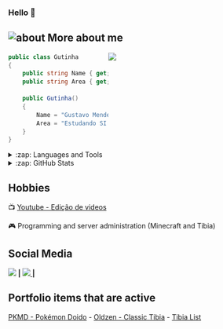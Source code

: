 ### Hello 👋

## <img width="45" alt="about" src="https://raw.github.com/elizarov/elizarov/master/about.png"> More about me

<img align="right" width="300" src="https://i2.wp.com/allhtaccess.info/wp-content/uploads/2018/03/programming.gif?fit=1281%2C716&ssl=1" />

```C#
public class Gutinha
{
    public string Name { get; set; }
    public string Area { get; set; }

    public Gutinha()
    {
        Name = "Gustavo Mendes";
        Area = "Estudando SI 8° Período";
    }
}
```
<details>
  <summary>:zap: Languages and Tools</summary>
  <div style="display: inline_block"><br>
    <code><img height="30" src="https://raw.githubusercontent.com/devicons/devicon/master/icons/javascript/javascript-original.svg"></code>
    <code><img height="30" src="https://raw.githubusercontent.com/devicons/devicon/master/icons/java/java-original-wordmark.svg"></code>
    <code><img height="30" src="https://raw.githubusercontent.com/devicons/devicon/master/icons/mysql/mysql-original-wordmark.svg"></code>
    <code><img height="30" src="https://raw.githubusercontent.com/devicons/devicon/master/icons/vscode/vscode-original.svg"></code>
    <code><img height="30" src="https://raw.githubusercontent.com/devicons/devicon/master/icons/visualstudio/visualstudio-plain.svg"></code>
    <code><img height="30" src="https://raw.githubusercontent.com/devicons/devicon/master/icons/csharp/csharp-original.svg"></code>
    <code><img height="30" src="https://raw.githubusercontent.com/devicons/devicon/master/icons/html5/html5-original.svg"></code>
    <code><img height="30" src="https://raw.githubusercontent.com/devicons/devicon/master/icons/css3/css3-original.svg"></code>
    <code><img height="30" src="https://cdn.jsdelivr.net/gh/devicons/devicon@latest/icons/lua/lua-original.svg"></code>
  </div>
</details>

<details>
  <summary>:zap: GitHub Stats</summary>
  <img  alt="Gutinha GitHub Stats" src="https://github-readme-stats-gutinha.vercel.app/api/top-langs/?username=gutinha&layout=compact&theme=dracula" />
  <img  alt="Gutinha GitHub Stats" src="https://github-readme-stats-gutinha.vercel.app/api?username=gutinha&theme=dracula&show_icons=true" />
</details>

## **Hobbies**
[youtube]: https://www.youtube.com/c/GutaxavierGraphics
📺 [Youtube - Edição de videos][youtube]

🎮 Programming and server administration (Minecraft and Tibia)

## **Social Media**
![](https://dcbadge.vercel.app/api/shield/302563501183074315?style=flat) **|** 
<a href="https://www.linkedin.com/in/gutinha/">
    <img src="https://img.shields.io/badge/LinkedIn-0077B5?style=for-the-badge&logo=linkedin&logoColor=white" />
</a>**|** 

## **Portfolio items that are active**
[pkmd]: https://www.pkmdoido.com.br/
[oldzen]: https://oldzen.com.br/
[tibialist]: https://tibialist.com.br/
[PKMD - Pokémon Doido][pkmd] -
[Oldzen - Classic Tibia][oldzen] -
[Tibia List][tibialist]
